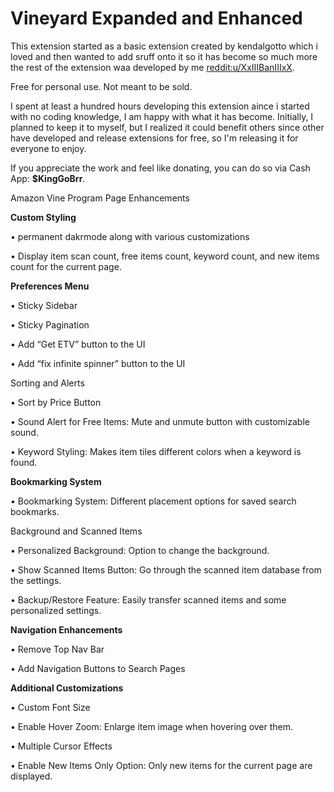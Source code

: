 # Vineyard Expanded and Enhanced 

This extension started as a basic extension created by kendalgotto which i loved and then wanted to add sruff onto it so it has become so much more the rest of the extension waa developed by me [reddit:u/XxIIIBanIIIxX](https://www.reddit.com/user/XxIIIBanIIIxX).

Free for personal use. Not meant to be sold.

I spent at least a hundred hours developing this extension aince i started with no coding knowledge, I am happy with what it has become. Initially, I planned to keep it to myself, but I realized it could benefit others since other have developed and release extensions for free, so I'm releasing it for everyone to enjoy.

If you appreciate the work and feel like donating, you can do so via Cash App: **$KingGoBrr**.

Amazon Vine Program Page Enhancements

**Custom Styling**

• permanent dakrmode along with various customizations 

• Display item scan count, free items count, keyword count, and new items count for the current page.

**Preferences Menu**

• Sticky Sidebar

• Sticky Pagination

• Add “Get ETV” button to the UI

• Add “fix infinite spinner” button to the UI

Sorting and Alerts

• Sort by Price Button

• Sound Alert for Free Items: Mute and unmute button with customizable sound.

• Keyword Styling: Makes item tiles different colors when a keyword is found.

**Bookmarking System**

• Bookmarking System: Different placement options for saved search bookmarks.

Background and Scanned Items

• Personalized Background: Option to change the background.

• Show Scanned Items Button: Go through the scanned item database from the settings.

• Backup/Restore Feature: Easily transfer scanned items and some personalized settings.

**Navigation Enhancements**

• Remove Top Nav Bar

• Add Navigation Buttons to Search Pages

**Additional Customizations**

• Custom Font Size

• Enable Hover Zoom: Enlarge item image when hovering over them.

• Multiple Cursor Effects

• Enable New Items Only Option: Only new items for the current page are displayed.
